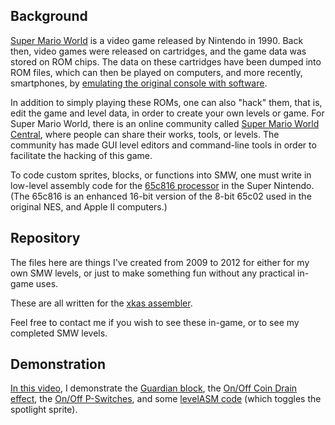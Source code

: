 ## Background
[Super Mario World](https://en.wikipedia.org/wiki/Super_Mario_World) is a video game released by Nintendo in 1990. Back then, video games were released on cartridges, and the game data was stored on ROM chips. The data on these cartridges have been dumped into ROM files, which can then be played on computers, and more recently, smartphones, by [emulating the original console with software](https://en.wikipedia.org/wiki/Video_game_console_emulator).

In addition to simply playing these ROMs, one can also "hack" them, that is, edit the game and level data, in order to create your own levels or game. For Super Mario World, there is an online community called [Super Mario World Central](http://www.smwcentral.net/?p=main), where people can share their works, tools, or levels. The community has made GUI level editors and command-line tools in order to facilitate the hacking of this game.

To code custom sprites, blocks, or functions into SMW, one must write in low-level assembly code for the [65c816 processor](https://en.wikipedia.org/wiki/WDC_65816/65802) in the Super Nintendo. (The 65c816 is an enhanced 16-bit version of the 8-bit 65c02 used in the original NES, and Apple II computers.)

## Repository
The files here are things I've created from 2009 to 2012 for either for my own SMW levels, or just to make something fun without any practical in-game uses.

These are all written for the [xkas assembler](http://www.smwiki.net/wiki/Xkas).

Feel free to contact me if you wish to see these in-game, or to see my completed SMW levels.

## Demonstration
[In this video](https://youtu.be/_U66QgN4jDk), I demonstrate the [Guardian block](guardian.asm), the [On/Off Coin Drain effect](on_off_coin_drain.asm), the [On/Off P-Switches](on_off_p-switch.asm), and some [levelASM code](levelcode.asm) (which toggles the spotlight sprite).
